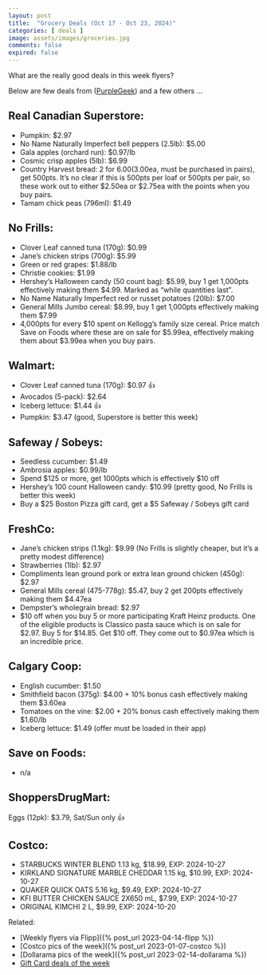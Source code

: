 ```yaml
---
layout: post
title:  "Grocery Deals (Oct 17 - Oct 23, 2024)"
categories: [ deals ]
image: assets/images/groceries.jpg
comments: false
expired: false
---
```


What are the really good deals in this week flyers?

Below are few deals from ([PurpleGeek](https://www.reddit.com/user/PurpleGeek/)) and a few others ...

## Real Canadian Superstore:
- Pumpkin: $2.97
- No Name Naturally Imperfect bell peppers (2.5lb): $5.00
- Gala apples (orchard run): $0.97/lb
- Cosmic crisp apples (5lb): $6.99
- Country Harvest bread: 2 for $6.00 ($3.00ea, must be purchased in pairs), get 500pts. It’s no clear if this is 500pts per loaf or 500pts per pair, so these work out to either $2.50ea or $2.75ea with the points when you buy pairs.
- Tamam chick peas (796ml): $1.49

## No Frills:
- Clover Leaf canned tuna (170g): $0.99 
- Jane’s chicken strips (700g): $5.99
- Green or red grapes: $1.88/lb
- Christie cookies: $1.99
- Hershey’s Halloween candy (50 count bag): $5.99, buy 1 get 1,000pts effectively making them $4.99. Marked as “while quantities last”.
- No Name Naturally Imperfect red or russet potatoes (20lb): $7.00
- General Mills Jumbo cereal: $8.99, buy 1 get 1,000pts effectively making them $7.99
- 4,000pts for every $10 spent on Kellogg’s family size cereal. Price match Save on Foods where these are on sale for $5.99ea, effectively making them about $3.99ea when you buy pairs.

## Walmart:
- Clover Leaf canned tuna (170g): $0.97 &#128077;
- Avocados (5-pack): $2.64
- Iceberg lettuce: $1.44 &#128077;
- Pumpkin: $3.47 (good, Superstore is better this week)

## Safeway / Sobeys:
- Seedless cucumber: $1.49
- Ambrosia apples: $0.99/lb
- Spend $125 or more, get 1000pts which is effectively $10 off
- Hershey’s 100 count Halloween candy: $10.99 (pretty good, No Frills is better this week)
- Buy a $25 Boston Pizza gift card, get a $5 Safeway / Sobeys gift card

## FreshCo:
- Jane’s chicken strips (1.1kg): $9.99 (No Frills is slightly cheaper, but it’s a pretty modest difference)
- Strawberries (1lb): $2.97
- Compliments lean ground pork or extra lean ground chicken (450g): $2.97
- General Mills cereal (475-778g): $5.47, buy 2 get 200pts effectively making them $4.47ea
- Dempster’s wholegrain bread: $2.97
- $10 off when you buy 5 or more participating Kraft Heinz products. One of the eligible products is Classico pasta sauce which is on sale for $2.97. Buy 5 for $14.85. Get $10 off. They come out to $0.97ea which is an incredible price.


## Calgary Coop:
- English cucumber: $1.50
- Smithfield bacon (375g): $4.00 + 10% bonus cash effectively making them $3.60ea
- Tomatoes on the vine: $2.00 + 20% bonus cash effectively making them $1.60/lb
- Iceberg lettuce: $1.49 (offer must be loaded in their app)

## Save on Foods:
- n/a

## ShoppersDrugMart:
 Eggs (12pk): $3.79, Sat/Sun only &#128077;


## Costco:
- STARBUCKS WINTER BLEND 1.13 kg, $18.99, EXP: 2024-10-27
- KIRKLAND SIGNATURE MARBLE CHEDDAR 1.15 kg, $10.99, EXP: 2024-10-27
- QUAKER QUICK OATS 5.16 kg, $9.49, EXP: 2024-10-27
- KFI BUTTER CHICKEN SAUCE 2X650 mL, $7.99, EXP: 2024-10-27
- ORIGINAL KIMCHI 2 L, $9.99, EXP: 2024-10-20


Related:
 - [Weekly flyers via Flipp]({% post_url 2023-04-14-flipp %})
 - [Costco pics of the week]({% post_url 2023-01-07-costco %})
 - [Dollarama pics of the week]({% post_url 2023-02-14-dollarama %})
 - [Gift Card deals of the week](https://forums.redflagdeals.com/various-retailers-gift-cards-deals-discounts-2024-2666408)

 